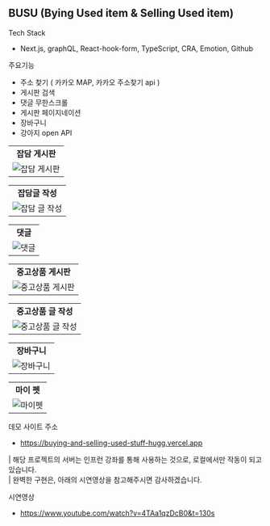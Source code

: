 ## BUSU (Bying Used item & Selling Used item)

Tech Stack
 - Next.js, graphQL,  React-hook-form, TypeScript, CRA, Emotion, Github

주요기능
 - 주소 찾기 ( 카카오 MAP, 카카오 주소찾기 api )
 - 게시판 검색
 - 댓글 무한스크롤
 - 게시판 페이지네이션
 - 장바구니
 - 강아지 open API

<table>
  <tr align="center">
    <td><strong>잡담 게시판</strong></td>
  </tr>
   <tr align="center">
    <td><img src="https://hanghaelv4.s3.ap-northeast-2.amazonaws.com/gossipboard.gif" alt="잡담 게시판" style="height:500px, width:800px"/></td>
  </tr>
</table>
<table>
  <tr align="center">
    <td><strong>잡담글 작성</strong></td>
  </tr>
   <tr align="center">
    <td><img src="https://hanghaelv4.s3.ap-northeast-2.amazonaws.com/write+new+article.gif" alt="잡담 글 작성" style="height:500px, width:800px"/></td>
  </tr>
</table>
<table>
  <tr align="center">
    <td><strong>댓글</strong></td>
  </tr>
   <tr align="center">
    <td><img src="https://hanghaelv4.s3.ap-northeast-2.amazonaws.com/comment.gif" alt="댓글" style="height:500px, width:800px"/></td>
  </tr>
</table>
<table>
  <tr align="center">
    <td><strong>중고상품 게시판</strong></td>
  </tr>
   <tr align="center">
    <td><img src="https://hanghaelv4.s3.ap-northeast-2.amazonaws.com/usedboard.gif" alt="중고상품 게시판" style="height:500px, width:800px"/></td>
  </tr>
</table>
<table>
  <tr align="center">
    <td><strong>중고상품 글 작성</strong></td>
  </tr>
   <tr align="center">
    <td><img src="/usedboard write.gif" alt="중고상품 글 작성" style="height:500px, width:800px"/></td>
  </tr>
</table>
<table>
  <tr align="center">
    <td><strong>장바구니</strong></td>
  </tr>
   <tr align="center">
    <td><img src="https://hanghaelv4.s3.ap-northeast-2.amazonaws.com/list.gif" alt="장바구니" style="height:500px, width:800px"/></td>
  </tr>
</table>
<table>
  <tr align="center">
    <td><strong>마이 펫</strong></td>
  </tr>
   <tr align="center">
    <td><img src="https://hanghaelv4.s3.ap-northeast-2.amazonaws.com/pet.gif" alt="마이펫" style="height:500px, width:800px"/></td>
  </tr>
</table>


데모 사이트 주소
 - https://buying-and-selling-used-stuff-hugg.vercel.app

| 해당 프로젝트의 서버는 인프런 강좌를 통해 사용하는 것으로, 로컬에서만 작동이 되고 있습니다. <br/>
| 완벽한 구현은, 아래의 시연영상을 참고해주시면 감사하겠습니다. 

시연영상
 - https://www.youtube.com/watch?v=4TAa1qzDcB0&t=130s
